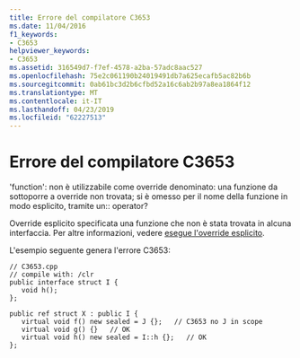 ```yaml
---
title: Errore del compilatore C3653
ms.date: 11/04/2016
f1_keywords:
- C3653
helpviewer_keywords:
- C3653
ms.assetid: 316549d7-f7ef-4578-a2ba-57adc8aac527
ms.openlocfilehash: 75e2c061190b24019491db7a625ecafb5ac82b6b
ms.sourcegitcommit: 0ab61bc3d2b6cfbd52a16c6ab2b97a8ea1864f12
ms.translationtype: MT
ms.contentlocale: it-IT
ms.lasthandoff: 04/23/2019
ms.locfileid: "62227513"
---
```

# <a name="compiler-error-c3653"></a>Errore del compilatore C3653

'function': non è utilizzabile come override denominato: una funzione da sottoporre a override non trovata; si è omesso per il nome della funzione in modo esplicito, tramite un:: operator?

Override esplicito specificata una funzione che non è stata trovata in alcuna interfaccia. Per altre informazioni, vedere [esegue l'override esplicito](../../extensions/explicit-overrides-cpp-component-extensions.md).

L'esempio seguente genera l'errore C3653:

```
// C3653.cpp
// compile with: /clr
public interface struct I {
   void h();
};

public ref struct X : public I {
   virtual void f() new sealed = J {};   // C3653 no J in scope
   virtual void g() {}   // OK
   virtual void h() new sealed = I::h {};   // OK
};
```